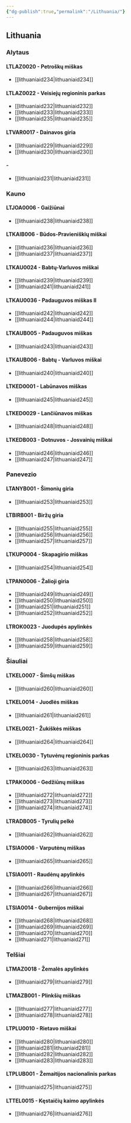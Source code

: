 ```yaml
---
{"dg-publish":true,"permalink":"/Lithuania/"}
---
```


## Lithuania
### Alytaus
#### LTLAZ0020 - Petroškų miškas
- [[lithuaniaid234\|lithuaniaid234]]
#### LTLAZ0022 - Veisiejų regioninis parkas
- [[lithuaniaid232\|lithuaniaid232]]
- [[lithuaniaid233\|lithuaniaid233]]
- [[lithuaniaid235\|lithuaniaid235]]
#### LTVAR0017 - Dainavos giria
- [[lithuaniaid229\|lithuaniaid229]]
- [[lithuaniaid230\|lithuaniaid230]]
####  - 
- [[lithuaniaid231\|lithuaniaid231]]
### Kauno
#### LTJOA0006 - Gaižiūnai
- [[lithuaniaid238\|lithuaniaid238]]
#### LTKAIB006 - Būdos-Pravieniškių miškai
- [[lithuaniaid236\|lithuaniaid236]]
- [[lithuaniaid237\|lithuaniaid237]]
#### LTKAU0024 - Babtų-Varluvos miškai
- [[lithuaniaid239\|lithuaniaid239]]
- [[lithuaniaid241\|lithuaniaid241]]
#### LTKAU0036 - Padauguvos miškas II
- [[lithuaniaid242\|lithuaniaid242]]
- [[lithuaniaid244\|lithuaniaid244]]
#### LTKAUB005 - Padauguvos miškas
- [[lithuaniaid243\|lithuaniaid243]]
#### LTKAUB006 - Babtų - Varluvos miškai
- [[lithuaniaid240\|lithuaniaid240]]
#### LTKED0001 - Labūnavos miškas
- [[lithuaniaid245\|lithuaniaid245]]
#### LTKED0029 - Lančiūnavos miškas
- [[lithuaniaid248\|lithuaniaid248]]
#### LTKEDB003 - Dotnuvos - Josvainių miškai
- [[lithuaniaid246\|lithuaniaid246]]
- [[lithuaniaid247\|lithuaniaid247]]
### Panevezio
#### LTANYB001 - Šimonių giria
- [[lithuaniaid253\|lithuaniaid253]]
#### LTBIRB001 - Biržų giria
- [[lithuaniaid255\|lithuaniaid255]]
- [[lithuaniaid256\|lithuaniaid256]]
- [[lithuaniaid257\|lithuaniaid257]]
#### LTKUP0004 - Skapagirio miškas
- [[lithuaniaid254\|lithuaniaid254]]
#### LTPAN0006 - Žalioji giria
- [[lithuaniaid249\|lithuaniaid249]]
- [[lithuaniaid250\|lithuaniaid250]]
- [[lithuaniaid251\|lithuaniaid251]]
- [[lithuaniaid252\|lithuaniaid252]]
#### LTROK0023 - Juodupės apylinkės
- [[lithuaniaid258\|lithuaniaid258]]
- [[lithuaniaid259\|lithuaniaid259]]
### Šiauliai
#### LTKEL0007 - Šimšų miškas
- [[lithuaniaid260\|lithuaniaid260]]
#### LTKEL0014 - Juodlės miškas
- [[lithuaniaid261\|lithuaniaid261]]
#### LTKEL0021 - Žukiškės miškas
- [[lithuaniaid264\|lithuaniaid264]]
#### LTKEL0030 - Tytuvėnų regioninis parkas
- [[lithuaniaid263\|lithuaniaid263]]
#### LTPAK0006 - Gedžiūnų miškas
- [[lithuaniaid272\|lithuaniaid272]]
- [[lithuaniaid273\|lithuaniaid273]]
- [[lithuaniaid274\|lithuaniaid274]]
#### LTRADB005 - Tyrulių pelkė
- [[lithuaniaid262\|lithuaniaid262]]
#### LTSIA0006 - Varputėnų miškas
- [[lithuaniaid265\|lithuaniaid265]]
#### LTSIA0011 - Raudėnų apylinkės
- [[lithuaniaid266\|lithuaniaid266]]
- [[lithuaniaid267\|lithuaniaid267]]
#### LTSIA0014 - Gubernijos miškai
- [[lithuaniaid268\|lithuaniaid268]]
- [[lithuaniaid269\|lithuaniaid269]]
- [[lithuaniaid270\|lithuaniaid270]]
- [[lithuaniaid271\|lithuaniaid271]]
### Telšiai
#### LTMAZ0018 - Žemalės apylinkės
- [[lithuaniaid279\|lithuaniaid279]]
#### LTMAZB001 - Plinkšių miškas
- [[lithuaniaid277\|lithuaniaid277]]
- [[lithuaniaid278\|lithuaniaid278]]
#### LTPLU0010 - Rietavo miškai
- [[lithuaniaid280\|lithuaniaid280]]
- [[lithuaniaid281\|lithuaniaid281]]
- [[lithuaniaid282\|lithuaniaid282]]
- [[lithuaniaid283\|lithuaniaid283]]
#### LTPLUB001 - Žemaitijos nacionalinis parkas
- [[lithuaniaid275\|lithuaniaid275]]
#### LTTEL0015 - Kęstaičių kaimo apylinkės
- [[lithuaniaid276\|lithuaniaid276]]